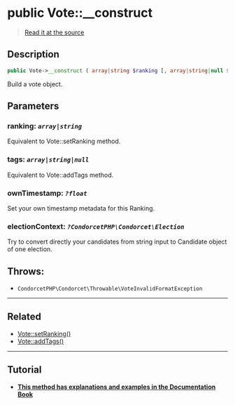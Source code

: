 # public Vote::__construct

> [Read it at the source](https://github.com/julien-boudry/Condorcet/blob/master/src/Vote.php#L165)

## Description    

```php
public Vote->__construct ( array|string $ranking [, array|string|null $tags = null , ?float $ownTimestamp = null , ?CondorcetPHP\Condorcet\Election $electionContext = null] )
```

Build a vote object.

## Parameters

### **ranking:** *`array|string`*   
Equivalent to Vote::setRanking method.    

### **tags:** *`array|string|null`*   
Equivalent to Vote::addTags method.    

### **ownTimestamp:** *`?float`*   
Set your own timestamp metadata for this Ranking.    

### **electionContext:** *`?CondorcetPHP\Condorcet\Election`*   
Try to convert directly your candidates from string input to Candidate object of one election.    


## Throws:   

* ```CondorcetPHP\Condorcet\Throwable\VoteInvalidFormatException``` 

---------------------------------------

## Related

* [Vote::setRanking()](/Docs/api-reference/Vote%20Class/Vote--setRanking().md)    
* [Vote::addTags()](/Docs/api-reference/Vote%20Class/Vote--addTags().md)    

---------------------------------------

## Tutorial

* **[This method has explanations and examples in the Documentation Book](https://docs.condorcet.io/book/3.AsPhpLibrary/5.Votes/1.AddVotes)**    
